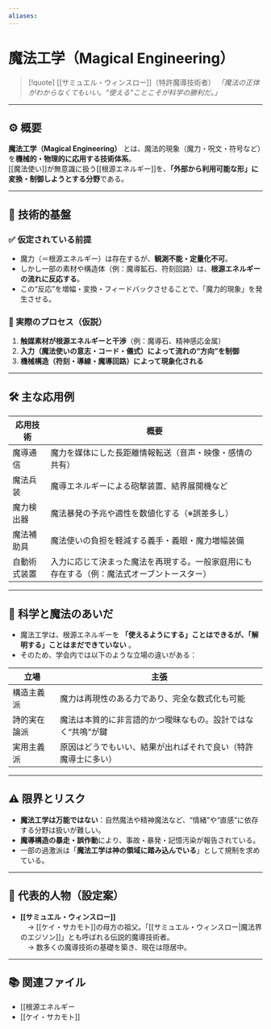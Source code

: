 ```yaml
---
aliases:
---
```

# 魔法工学（Magical Engineering）

>[!quote] [[サミュエル・ウィンスロー]]（特許魔導技術者）
*「魔法の正体がわからなくてもいい。“使える”ことこそが科学の勝利だ。」*  


---

## ⚙️ 概要

**魔法工学（Magical Engineering）** とは、魔法的現象（魔力・呪文・符号など）を**機械的・物理的に応用する技術体系**。  
[[魔法使い]]が無意識に扱う[[根源エネルギー]]を、**「外部から利用可能な形」に変換・制御しようとする分野**である。

---

## 🔬 技術的基盤

### ✅ 仮定されている前提

- 魔力（＝根源エネルギー）は存在するが、**観測不能・定量化不可**。
- しかし一部の素材や構造体（例：魔導鉱石、符刻回路）は、**根源エネルギーの流れに反応する**。
- この“反応”を増幅・変換・フィードバックさせることで、「魔力的現象」を発生させる。

### 📡 実際のプロセス（仮説）

1. **触媒素材が根源エネルギーと干渉**（例：魔導石、精神感応金属）  
2. **入力（魔法使いの意志・コード・儀式）によって流れの“方向”を制御**  
3. **機械構造（符刻・導線・魔導回路）によって現象化される**

---

## 🛠️ 主な応用例

| 応用技術 | 概要 |
|----------|------|
| 魔導通信 | 魔力を媒体にした長距離情報転送（音声・映像・感情の共有） |
| 魔法兵装 | 魔導エネルギーによる砲撃装置、結界展開機など |
| 魔力検出器 | 魔法暴発の予兆や適性を数値化する（※誤差多し） |
| 魔法補助具 | 魔法使いの負担を軽減する義手・義眼・魔力増幅装備 |
| 自動術式装置 | 入力に応じて決まった魔法を再現する。一般家庭用にも存在する（例：魔法式オーブントースター） |

---

## 🧩 科学と魔法のあいだ

- 魔法工学は、根源エネルギーを **「使えるようにする」ことはできるが、「解明する」ことはまだできていない** 。
- そのため、学会内では以下のような立場の違いがある：

| 立場 | 主張 |
|------|------|
| 構造主義派 | 魔力は再現性のある力であり、完全な数式化も可能 |
| 詩的実在論派 | 魔法は本質的に非言語的かつ曖昧なもの。設計ではなく“共鳴”が鍵 |
| 実用主義派 | 原因はどうでもいい、結果が出ればそれで良い（特許魔導士に多い）

---

## ⚠️ 限界とリスク

- **魔法工学は万能ではない**：自然魔法や精神魔法など、“情緒”や“直感”に依存する分野は扱いが難しい。
- **魔導構造の暴走・誤作動**により、事故・暴発・記憶汚染が報告されている。
- 一部の過激派は「**魔法工学は神の領域に踏み込んでいる**」として規制を求めている。

---

## 🧠 代表的人物（設定案）

- **[[サミュエル・ウィンスロー]]**  
 → [[ケイ・サカモト]]の母方の祖父。「[[サミュエル・ウィンスロー|魔法界のエジソン]]」とも呼ばれる伝説的魔導技術者。  
 → 数多くの魔導技術の基礎を築き、現在は隠居中。

---

## 📚 関連ファイル

- [[根源エネルギー
- [[ケイ・サカモト]]
